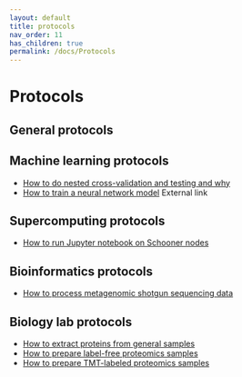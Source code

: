 ```yaml
---
layout: default
title: protocols
nav_order: 11
has_children: true
permalink: /docs/Protocols
---
```

# Protocols

## General protocols

## Machine learning protocols
- [How to do nested cross-validation and testing and why]()
- [How to train a neural network model](http://karpathy.github.io/2019/04/25/recipe/) External link

## Supercomputing protocols
- [How to run Jupyter notebook on Schooner nodes](https://github.com/thepanlab/supercomputers/blob/master/Use_jupyter_notebook.md)

## Bioinformatics protocols
- [How to process metagenomic shotgun sequencing data](https://github.com/thepanlab/Seq2MAG)

## Biology lab protocols
- [How to extract proteins from general samples]()
- [How to prepare label-free proteomics samples]()
- [How to prepare TMT-labeled proteomics samples]()

